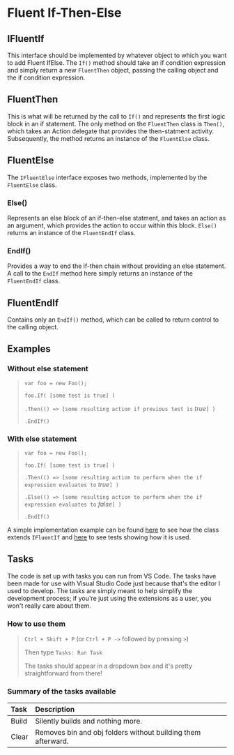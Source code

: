 # Fluent If-Then-Else

## IFluentIf

This interface should be implemented by whatever object to which you want to add Fluent IfElse. The `If()` method should take an if condition expression and simply return a new `FluentThen` object, passing the calling object and the if condition expression.

## FluentThen

This is what will be returned by the call to `If()` and represents the first logic block in an if statement. The only method on the `FluentThen` class is `Then()`, which takes an Action delegate that provides the then-statment activity. Subsequently, the method returns an instance of the `FluentElse` class.

## FluentElse

The `IFluentElse` interface exposes two methods, implemented by the `FluentElse` class.

### Else()

Represents an else block of an if-then-else statment, and takes an action as an argument, which provides the action to occur within this block. `Else()` returns an instance of the `FluentEndIf` class.

### EndIf()

Provides a way to end the if-then chain without providing an else statement. A call to the `EndIf` method here simply returns an instance of the `FluentEndIf` class.

## FluentEndIf

Contains only an `EndIf()` method, which can be called to return control to the calling object.

## Examples

### Without else statement

> `var foo = new Foo();`
>
> `foo.If( [some test is true] )`
>
> `.Then(() => [some resulting action if previous test is` _true_`] )`
>
> `.EndIf()`

### With else statement

> `var foo = new Foo();`
>
> `foo.If( [some test is true] )`
>
> `.Then(() => [some resulting action to perform when the if expression evaluates to` _true_`] )`
>
> `.Else(() => [some resulting action to perform when the if expression evaluates to` _false_`] )`
>
> `.EndIf()`

A simple implementation example can be found [here](./examples) to see how the class extends `IFluentIf` and [here](./tests/examples) to see tests showing how it is used.

## Tasks

The code is set up with tasks you can run from VS Code. The tasks have been made for use with Visual Studio Code just because that's the editor I used to develop. The tasks are simply meant to help simplify the development process; if you're just using the extensions as a user, you won't really care about them.

### How to use them

> `Ctrl + Shift + P` (or `Ctrl + P ->` followed by pressing `>`)
>
> Then type `Tasks: Run Task`
>
> The tasks should appear in a dropdown box and it's pretty straightforward from there!

### Summary of the tasks available

| Task  | Description                                                  |
| :---- | :----------------------------------------------------------- |
| Build | Silently builds and nothing more.                            |
| Clear | Removes bin and obj folders without building them afterward. |
